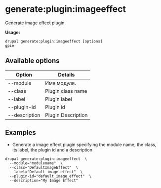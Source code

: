 # generate:plugin:imageeffect
Generate image effect plugin.

**Usage:**
```
drupal generate:plugin:imageeffect [options]
gpie
```

## Available options
Option | Details
-------|-------------
--module | Имя модуля.
--class | Plugin class name
--label | Plugin label
--plugin-id | Plugin id
--description | Plugin Description

## Examples
* Generate a image effect plugin specifying the module name, the class, its label, the plugin id and a description
```
drupal generate:plugin:imageeffect  \
  --module="modulename"  \
  --class="DefaultImageEffect"  \
  --label="Default image effect"  \
  --plugin-id="default_image_effect"  \
  --description="My Image Effect"
```
